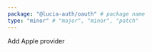 ```yaml
---
package: "@lucia-auth/oauth" # package name
type: "minor" # "major", "minor", "patch"
---
```


Add Apple provider